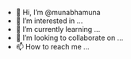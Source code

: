 - 👋 Hi, I’m @munabhamuna
- 👀 I’m interested in ...
- 🌱 I’m currently learning ...
- 💞️ I’m looking to collaborate on ...
- 📫 How to reach me ...

<!---
munabhamuna/munabhamuna is a ✨ special ✨ repository because its `README.md` (this file) appears on your GitHub profile.
You can click the Preview link to take a look at your changes.
--->
